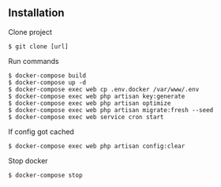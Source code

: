 ## Installation

Clone project
```
$ git clone [url]
```

Run commands
```
$ docker-compose build
$ docker-compose up -d
$ docker-compose exec web cp .env.docker /var/www/.env
$ docker-compose exec web php artisan key:generate
$ docker-compose exec web php artisan optimize
$ docker-compose exec web php artisan migrate:fresh --seed
$ docker-compose exec web service cron start
```

If config got cached
```
$ docker-compose exec web php artisan config:clear
```

Stop docker
```
$ docker-compose stop
```
